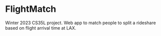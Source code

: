 # FlightMatch
Winter 2023 CS35L project. Web app to match people to split a rideshare based on flight arrival time at LAX.

